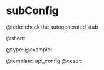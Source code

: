 subConfig
=============

@todo:
	check the autogenerated stub


@short:
	

@type: 
@example:


@template:	api_config
@descr:


